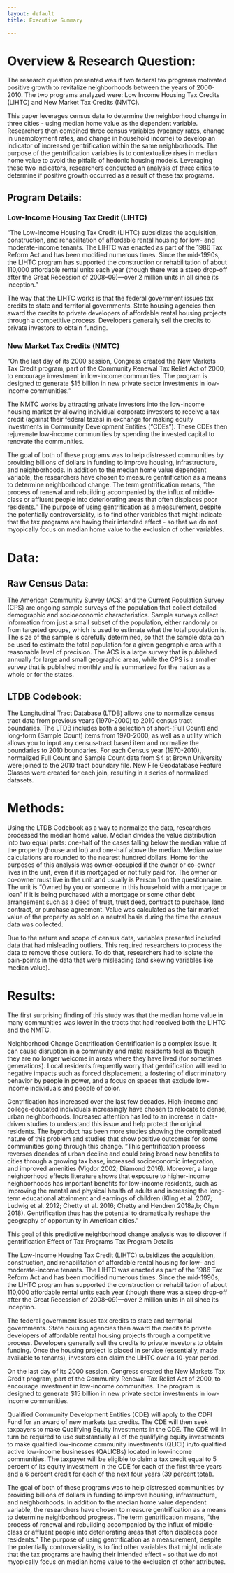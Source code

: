 ```yaml
---
layout: default
title: Executive Summary

---
```


# Overview & Research Question:
The research question presented was if two federal tax programs motivated positive growth to revitalize neighborhoods between the years of 2000-2010.  The two programs analyzed were: Low Income Housing Tax Credits (LIHTC) and New Market Tax Credits (NMTC).

This paper leverages census data to determine the neighborhood change in three cities - using median home value as the dependent variable.  Researchers then combined three census variables (vacancy rates, change in unemployment rates, and change in household income) to develop an indicator of increased gentrification within the same neighborhoods.  The purpose of the gentrification variables is to contextualize rises in median home value to avoid the pitfalls of hedonic housing models.  Leveraging these two indicators, researchers conducted an analysis of three cities to determine if positive growth occurred as a result of these tax programs.  

## Program Details:
### Low-Income Housing Tax Credit (LIHTC)
“The Low-Income Housing Tax Credit (LIHTC) subsidizes the acquisition, construction, and rehabilitation of affordable rental housing for low- and moderate-income tenants. The LIHTC was enacted as part of the 1986 Tax Reform Act and has been modified numerous times. Since the mid-1990s, the LIHTC program has supported the construction or rehabilitation of about 110,000 affordable rental units each year (though there was a steep drop-off after the Great Recession of 2008–09)—over 2 million units in all since its inception.”

The way that the LIHTC works is that the federal government issues tax credits to state and territorial governments. State housing agencies then award the credits to private developers of affordable rental housing projects through a competitive process. Developers generally sell the credits to private investors to obtain funding.  

### New Market Tax Credits (NMTC)
“On the last day of its 2000 session, Congress created the New Markets Tax Credit program, part of the Community Renewal Tax Relief Act of 2000, to encourage investment in low-income communities. The program is designed to generate $15 billion in new private sector investments in low-income communities.”

The NMTC works by attracting private investors into the low-income housing market by allowing individual corporate investors to receive a tax credit (against their federal taxes) in exchange for making equity investments in Community Development Entities (“CDEs”).  These CDEs then rejuvenate low-income communities by spending the invested capital to renovate the communities.   

The goal of both of these programs was to help distressed communities by providing billions of dollars in funding to improve housing, infrastructure, and neighborhoods.  In addition to the median home value dependent variable, the researchers have chosen to measure gentrification as a means to determine neighborhood change.  The term gentrification means, “the process of renewal and rebuilding accompanied by the influx of middle-class or affluent people into deteriorating areas that often displaces poor residents.”  The purpose of using gentrification as a measurement, despite the potentially controversiality, is to find other variables that might indicate that the tax programs are having their intended effect - so that we do not myopically focus on median home value to the exclusion of other variables.

# Data:
## Raw Census Data:
The American Community Survey (ACS) and the Current Population Survey (CPS) are ongoing sample surveys of the population that collect detailed demographic and socioeconomic characteristics. Sample surveys collect information from just a small subset of the population, either randomly or from targeted groups, which is used to estimate what the total population is. The size of the sample is carefully determined, so that the sample data can be used to estimate the total population for a given geographic area with a reasonable level of precision. The ACS is a large survey that is published annually for large and small geographic areas, while the CPS is a smaller survey that is published monthly and is summarized for the nation as a whole or for the states.

## LTDB Codebook:
The Longitudinal Tract Database (LTDB) allows one to normalize census tract data from previous years (1970-2000) to 2010 census tract boundaries. The LTDB includes both a selection of short-(Full Count) and long-form (Sample Count) items from 1970-2000, as well as a utility which allows you to input any census-tract based item and normalize the boundaries to 2010 boundaries.  For each Census year (1970-2010), normalized Full Count and Sample Count data from S4 at Brown University were joined to the 2010 tract boundary file.  New File Geodatabase Feature Classes were created for each join, resulting in a series of normalized datasets.

# Methods:
Using the LTDB Codebook as a way to normalize the data, researchers processed the median home value.  Median divides the value distribution into two equal parts: one-half of the cases falling below the median value of the property (house and lot) and one-half above the median. Median value calculations are rounded to the nearest hundred dollars. Home for the purposes of this analysis was owner-occupied if the owner or co-owner lives in the unit, even if it is mortgaged or not fully paid for. The owner or co-owner must live in the unit and usually is Person 1 on the questionnaire. The unit is “Owned by you or someone in this household with a mortgage or loan” if it is being purchased with a mortgage or some other debt arrangement such as a deed of trust, trust deed, contract to purchase, land contract, or purchase agreement. Value was calculated as the fair market value of the property as sold on a neutral basis during the time the census data was collected.  

Due to the nature and scope of census data, variables presented included data that had misleading outliers.  This required researchers to process the data to remove those outliers.  To do that, researchers had to isolate the pain-points in the data that were misleading (and skewing variables like median value).  

# Results:
The first surprising finding of this study was that the median home value in many communities was lower in the tracts that had received both the LIHTC and the NMTC.  

Neighborhood Change
Gentrification
Gentrification is a complex issue.  It can cause disruption in a community and make residents feel as though they are no longer welcome in areas where they have lived (for sometimes generations).  Local residents frequently worry that gentrification will lead to negative impacts such as forced displacement, a fostering of discriminatory behavior by people in power, and a focus on spaces that exclude low-income individuals and people of color.

Gentrification has increased over the last few decades.  High-income and college-educated individuals increasingly have chosen to relocate to dense, urban neighborhoods.  Increased attention has led to an increase in data-driven studies to understand this issue and help protect the original residents. The byproduct has been more studies showing the complicated nature of this problem and studies that show positive outcomes for some communities going through this change.  “This gentrification process reverses decades of urban decline and could bring broad new benefits to cities through a growing tax base, increased socioeconomic integration, and improved amenities (Vigdor 2002; Diamond 2016). Moreover, a large neighborhood effects literature shows that exposure to higher-income neighborhoods has important benefits for low-income residents, such as improving the mental and physical health of adults and increasing the long-term educational attainment and earnings of children (Kling et al. 2007; Ludwig et al. 2012; Chetty et al. 2016; Chetty and Hendren 2018a,b; Chyn 2018). Gentrification thus has the potential to dramatically reshape the geography of opportunity in American cities.”
  
This goal of this predictive neighborhood change analysis was to discover if gentrification 
Effect of Tax Programs
Tax Program Details

The Low-Income Housing Tax Credit (LIHTC) subsidizes the acquisition, construction, and rehabilitation of affordable rental housing for low- and moderate-income tenants. The LIHTC was enacted as part of the 1986 Tax Reform Act and has been modified numerous times. Since the mid-1990s, the LIHTC program has supported the construction or rehabilitation of about 110,000 affordable rental units each year (though there was a steep drop-off after the Great Recession of 2008–09)—over 2 million units in all since its inception.

The federal government issues tax credits to state and territorial governments. State housing agencies then award the credits to private developers of affordable rental housing projects through a competitive process. Developers generally sell the credits to private investors to obtain funding. Once the housing project is placed in service (essentially, made available to tenants), investors can claim the LIHTC over a 10-year period.

On the last day of its 2000 session, Congress created the New Markets Tax Credit program, part of the Community Renewal Tax Relief Act of 2000, to encourage investment in low-income communities. The program is designed to generate $15 billion in new private sector investments in low-income communities.

Qualified Community Development Entities (CDE) will apply to the CDFI Fund for an award of new markets tax credits. The CDE will then seek taxpayers to make Qualifying Equity Investments in the CDE. The CDE will in turn be required to use substantially all of the qualifying equity investments to make qualified low-income community investments (QLICI) in/to qualified active low-income businesses (QALICBs) located in low-income communities. The taxpayer will be eligible to claim a tax credit equal to 5 percent of its equity investment in the CDE for each of the first three years and a 6 percent credit for each of the next four years (39 percent total).

The goal of both of these programs was to help distressed communities by providing billions of dollars in funding to improve housing, infrastructure, and neighborhoods.  In addition to the median home value dependent variable, the researchers have chosen to measure gentrification as a means to determine neighborhood progress.  The term gentrification means, “the process of renewal and rebuilding accompanied by the influx of middle-class or affluent people into deteriorating areas that often displaces poor residents.”  The purpose of using gentrification as a measurement, despite the potentially controversiality, is to find other variables that might indicate that the tax programs are having their intended effect - so that we do not myopically focus on median home value to the exclusion of other attributes.
